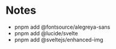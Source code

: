 # Notes

- pnpm add @fontsource/alegreya-sans
- pnpm add @lucide/svelte
- pnpm add @sveltejs/enhanced-img


